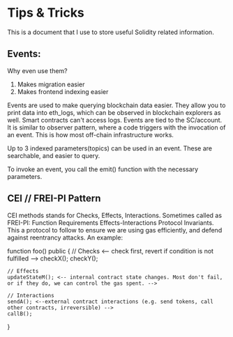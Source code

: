 # Tips & Tricks
This is a document that I use to store useful Solidity related information.

## Events: 

Why even use them? 
1. Makes migration easier
2. Makes frontend indexing easier

Events are used to make querying blockchain data easier. They allow you to print data into eth_logs, which can be observed in blockchain explorers as well. 
Smart contracts can't access logs. Events are tied to the SC/account. It is similar to observer pattern, where a code triggers with the invocation of an event. This is how most off-chain infrastructure works.

Up to 3 indexed parameters(topics) can be used in an event. These are searchable, and easier to query.

To invoke an event, you call the emit() function with the necessary parameters.

## CEI // FREI-PI Pattern

CEI methods stands for Checks, Effects, Interactions. Sometimes called as FREI-PI: Function Requirements Effects-Interactions Protocol Invariants. This a protocol to follow to ensure we are using gas efficiently, and defend against reentrancy attacks.
An example: 

function foo() public {
    // Checks <-- check first, revert if condition is not fulfilled -->
    checkX();
    checkY();

    // Effects
    updateStateM(); <-- internal contract state changes. Most don't fail, or if they do, we can control the gas spent. -->

    // Interactions
    sendA(); <--external contract interactions (e.g. send tokens, call other contracts, irreversible) -->
    callB();

}